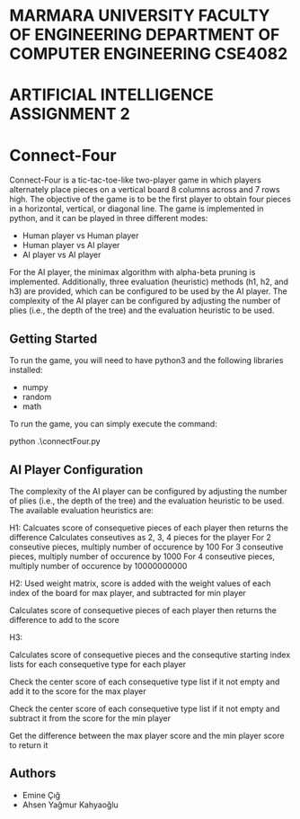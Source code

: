 # MARMARA UNIVERSITY FACULTY OF ENGINEERING DEPARTMENT OF COMPUTER ENGINEERING CSE4082

# ARTIFICIAL INTELLIGENCE ASSIGNMENT 2

# Connect-Four

Connect-Four is a tic-tac-toe-like two-player game in which players alternately place pieces on a vertical board 8 columns across and 7 rows high. The objective of the game is to be the first player to obtain four pieces in a horizontal, vertical, or diagonal line. The game is implemented in python, and it can be played in three different modes:

- Human player vs Human player
- Human player vs AI player
- AI player vs AI player

For the AI player, the minimax algorithm with alpha-beta pruning is implemented. Additionally, three evaluation (heuristic) methods (h1, h2, and h3) are provided, which can be configured to be used by the AI player. The complexity of the AI player can be configured by adjusting the number of plies (i.e., the depth of the tree) and the evaluation heuristic to be used.

## Getting Started

To run the game, you will need to have python3 and the following libraries installed:

- numpy
- random
- math

To run the game, you can simply execute the command:

python .\connectFour.py

## AI Player Configuration

The complexity of the AI player can be configured by adjusting the number of plies (i.e., the depth of the tree) and the evaluation heuristic to be used. The available evaluation heuristics are:

H1:
Calcuates score of consequetive pieces of each player then returns the difference
Calculates conseutives as 2, 3, 4 pieces for the player
For 2 conseutive pieces, multiply number of occurence by 100
For 3 conseutive pieces, multiply number of occurence by 1000
For 4 conseutive pieces, multiply number of occurence by 10000000000

H2:
Used weight matrix, score is added with the weight values of each index of the board for max player, and subtracted for min player

Calculates score of consequetive pieces of each player then returns the difference to add to the score

H3:

Calculates score of consequetive pieces and the consequtive starting index lists for each consequetive type for each player

Check the center score of each consequetive type list if it not empty and add it to the score for the max player

Check the center score of each consequetive type list if it not empty and subtract it from the score for the min player

Get the difference between the max player score and the min player score to return it

## Authors

- Emine Çığ
- Ahsen Yağmur Kahyaoğlu
